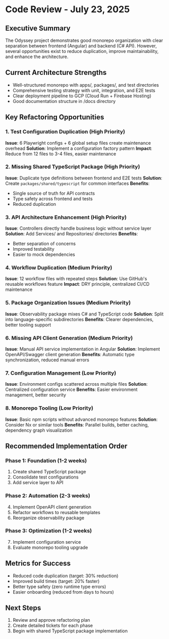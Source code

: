 # Code Review - July 23, 2025

## Executive Summary
The Odyssey project demonstrates good monorepo organization with clear separation between frontend (Angular) and backend (C# API). However, several opportunities exist to reduce duplication, improve maintainability, and enhance the architecture.

## Current Architecture Strengths
- Well-structured monorepo with apps/, packages/, and test directories
- Comprehensive testing strategy with unit, integration, and E2E tests
- Clear deployment pipeline to GCP (Cloud Run + Firebase Hosting)
- Good documentation structure in /docs directory

## Key Refactoring Opportunities

### 1. Test Configuration Duplication (High Priority)
**Issue**: 6 Playwright configs + 6 global setup files create maintenance overhead
**Solution**: Implement a configuration factory pattern
**Impact**: Reduce from 12 files to 3-4 files, easier maintenance

### 2. Missing Shared TypeScript Package (High Priority)
**Issue**: Duplicate type definitions between frontend and E2E tests
**Solution**: Create `packages/shared/typescript` for common interfaces
**Benefits**: 
- Single source of truth for API contracts
- Type safety across frontend and tests
- Reduced duplication

### 3. API Architecture Enhancement (High Priority)
**Issue**: Controllers directly handle business logic without service layer
**Solution**: Add Services/ and Repositories/ directories
**Benefits**:
- Better separation of concerns
- Improved testability
- Easier to mock dependencies

### 4. Workflow Duplication (Medium Priority)
**Issue**: 12 workflow files with repeated steps
**Solution**: Use GitHub's reusable workflows feature
**Impact**: DRY principle, centralized CI/CD maintenance

### 5. Package Organization Issues (Medium Priority)
**Issue**: Observability package mixes C# and TypeScript code
**Solution**: Split into language-specific subdirectories
**Benefits**: Clearer dependencies, better tooling support

### 6. Missing API Client Generation (Medium Priority)
**Issue**: Manual API service implementation in Angular
**Solution**: Implement OpenAPI/Swagger client generation
**Benefits**: Automatic type synchronization, reduced manual errors

### 7. Configuration Management (Low Priority)
**Issue**: Environment configs scattered across multiple files
**Solution**: Centralized configuration service
**Benefits**: Easier environment management, better security

### 8. Monorepo Tooling (Low Priority)
**Issue**: Basic npm scripts without advanced monorepo features
**Solution**: Consider Nx or similar tools
**Benefits**: Parallel builds, better caching, dependency graph visualization

## Recommended Implementation Order

### Phase 1: Foundation (1-2 weeks)
1. Create shared TypeScript package
2. Consolidate test configurations
3. Add service layer to API

### Phase 2: Automation (2-3 weeks)
4. Implement OpenAPI client generation
5. Refactor workflows to reusable templates
6. Reorganize observability package

### Phase 3: Optimization (1-2 weeks)
7. Implement configuration service
8. Evaluate monorepo tooling upgrade

## Metrics for Success
- Reduced code duplication (target: 30% reduction)
- Improved build times (target: 20% faster)
- Better type safety (zero runtime type errors)
- Easier onboarding (reduced from days to hours)

## Next Steps
1. Review and approve refactoring plan
2. Create detailed tickets for each phase
3. Begin with shared TypeScript package implementation